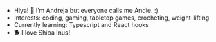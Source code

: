 - Hiya! :cherry_blossom: I’m Andreja but everyone calls me Andie. :)
- Interests: coding, gaming, tabletop games, crocheting, weight-lifting 
- Currently learning: Typescript and React hooks
- :dog2: I love Shiba Inus! 

<!---
AndrejaKardos/AndrejaKardos is a ✨ special ✨ repository because its `README.md` (this file) appears on your GitHub profile.
You can click the Preview link to take a look at your changes.
--->
